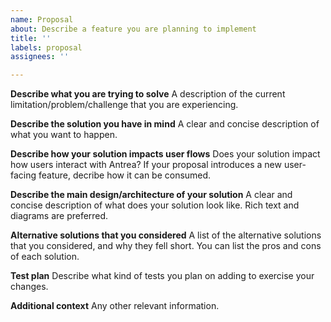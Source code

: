 ```yaml
---
name: Proposal
about: Describe a feature you are planning to implement
title: ''
labels: proposal
assignees: ''

---
```


**Describe what you are trying to solve**
A description of the current limitation/problem/challenge that you are experiencing.

**Describe the solution you have in mind**
A clear and concise description of what you want to happen.

**Describe how your solution impacts user flows**
Does your solution impact how users interact with Antrea? If your proposal introduces a new user-facing feature, decribe how it can be consumed.

**Describe the main design/architecture of your solution**
A clear and concise description of what does your solution look like. Rich text and diagrams are preferred.

**Alternative solutions that you considered**
A list of the alternative solutions that you considered, and why they fell short. You can list the pros and cons of each solution.

**Test plan**
Describe what kind of tests you plan on adding to exercise your changes.

**Additional context**
Any other relevant information.
